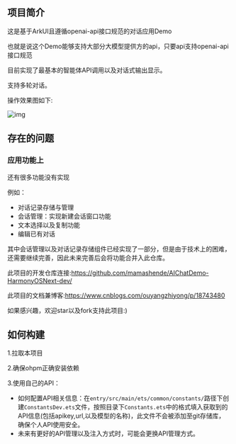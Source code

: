 ## 项目简介
这是基于ArkUI且遵循openai-api接口规范的对话应用Demo

也就是说这个Demo能够支持大部分大模型提供方的api，只要api支持openai-api接口规范

目前实现了最基本的智能体API调用以及对话式输出显示。

支持多轮对话。

操作效果图如下:

![img](https://img2023.cnblogs.com/blog/3416663/202502/3416663-20250210163326062-605433814.gif)





## 存在的问题
### 应用功能上
还有很多功能没有实现

例如：
- 对话记录存储与管理
- 会话管理：实现新建会话窗口功能
- 文本选择以及复制功能
- 编辑已有对话

其中会话管理以及对话记录存储组件已经实现了一部分，但是由于技术上的困难，还需要继续完善，因此未来完善后会将功能合并入此仓库。

此项目的开发仓库连接:https://github.com/mamashende/AIChatDemo-HarmonyOSNext-dev/

此项目的文档兼博客:https://www.cnblogs.com/ouyangzhiyong/p/18743480

如果感兴趣，欢迎star以及fork支持此项目:)

## 如何构建
1.拉取本项目

2.确保ohpm正确安装依赖

3.使用自己的API：


- 如何配置API相关信息：在`entry/src/main/ets/common/constants/`路径下创建`ConstantsDev.ets`文件，按照目录下`Constants.ets`中的格式填入获取到的API信息(包括apikey,url,以及模型的名称)，此文件不会被添加至git存储库，确保个人API使用安全。
- 未来有更好的API管理以及注入方式时，可能会更换API管理方式。





